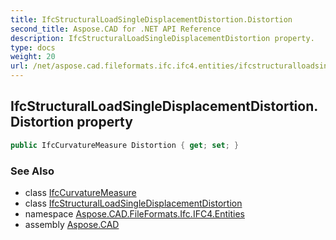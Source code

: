 ```yaml
---
title: IfcStructuralLoadSingleDisplacementDistortion.Distortion
second_title: Aspose.CAD for .NET API Reference
description: IfcStructuralLoadSingleDisplacementDistortion property. 
type: docs
weight: 20
url: /net/aspose.cad.fileformats.ifc.ifc4.entities/ifcstructuralloadsingledisplacementdistortion/distortion/
---
```

## IfcStructuralLoadSingleDisplacementDistortion.Distortion property

```csharp
public IfcCurvatureMeasure Distortion { get; set; }
```

### See Also

* class [IfcCurvatureMeasure](../../../aspose.cad.fileformats.ifc.ifc4.types/ifccurvaturemeasure/)
* class [IfcStructuralLoadSingleDisplacementDistortion](../)
* namespace [Aspose.CAD.FileFormats.Ifc.IFC4.Entities](../../../aspose.cad.fileformats.ifc.ifc4.entities/)
* assembly [Aspose.CAD](../../../)


